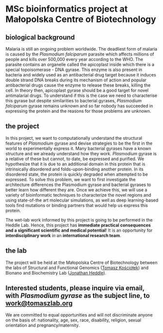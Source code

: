 # MSc bioinformatics project at Małopolska Centre of Biotechnology

## biological background

Malaria is still an ongoing problem worldwide. The deadliest form of malaria is caused by  the *Plasmodium falciparum* parasite which affects millions of people and kills over 500,000 every year according to the WHO. The parasite contains an organelle called the apicoplast inside which there is a special topoisomerase - DNA gyrase. This enzyme is also present in bacteria and widely used as an antibacterial drug target because it induces double strand DNA breaks during its mechanism of action and popular antibacterial drugs cause the enzyme to release these breaks, killing the cell. In theory then, apicoplast gyrase should be a good target for novel antimalarial drugs.
To understand if this is the case we need to characterise this gyrase but despite similarities to bacterial gyrases, *Plasmodium falciparum* gyrase remains unknown and so far nobody has succeeded in expressing the protein and the reasons for those problems are unknown. 

## the project

In this project, we want to computationally understand the structural features of *Plasmodium* gyrase and devise strategies to be the first in the world to experimentally express it.
Many bacterial gyrases have a known structure and we already understand how they work. *Plasmodium* gyrase is a relative of these but cannot, to date, be expressed and purified. We hypothesize that it is due to an additional domain in this protein that is intrinsically disordered and folds-upon-binding another protein. In its disordered state, the protein is quickly degraded when attempted to be expressed. To solve this problem, we want to first investigate the architecture differences the Plasmodium gyrase and bacterial gyrases to better learn how different they are. Once we achieve this, we will use a variety of bioinformatic techniques to characterize the novel regions and using state-of-the art molecular simulations, as well as deep learning-based tools find mutations or binding partners that would help us express this protein.

The wet-lab work informed by this project is going to be performed in the Heddle Lab. Hence, this project has __immediate practical consequences and a significant scientific and medical potential__! It is an opportunity for __interdisciplinary work__ in an __international research team__.

## the lab

The project will be held at the Małopolska Centre of Biotechnology between the labs of Structural and Functional Genomics ([Tomasz Kościółek](http://tomaszlab.org)) and Bionano and Biochemistry Lab ([Jonathan Heddle](http://www.heddlelab.org)).

## Interested students, please inquire via email, with *Plasmodium gyrase* as the subject line, to work@tomaszlab.org



We are committed to equal opportunities and will not discriminate anyone on the basis of: nationality, age, sex, race, disability, religion, sexual orientation and pregnancy/maternity.

